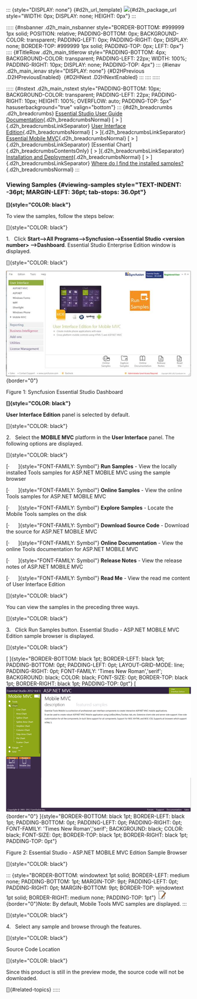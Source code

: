 ::: {style="DISPLAY: none"}
[](ms-xhelp:///?Id=d2h_url_template){#d2h_url_template} ![](!package_url!){#d2h_package_url style="WIDTH: 0px; DISPLAY: none; HEIGHT: 0px"}
:::

::::: {#nsbanner .d2h_main_nsbanner style="BORDER-BOTTOM: #999999 1px solid; POSITION: relative; PADDING-BOTTOM: 0px; BACKGROUND-COLOR: transparent; PADDING-LEFT: 0px; PADDING-RIGHT: 0px; DISPLAY: none; BORDER-TOP: #999999 1px solid; PADDING-TOP: 0px; LEFT: 0px"}
:::: {#TitleRow .d2h_main_titlerow style="PADDING-BOTTOM: 4px; BACKGROUND-COLOR: transparent; PADDING-LEFT: 22px; WIDTH: 100%; PADDING-RIGHT: 10px; DISPLAY: none; PADDING-TOP: 4px"}
::: {#ienav .d2h_main_ienav style="DISPLAY: none"}
[](ms-xhelp:///?Id=5887b247-6882-405c-b807-7ceaa6c90fe4){#D2HPrevious .D2HPreviousEnabled}  [](ms-xhelp:///?Id=166911cf-08ae-42fb-9dcc-180c4d87359f){#D2HNext .D2HNextEnabled}
:::
::::
:::::

::::: {#nstext .d2h_main_nstext style="PADDING-BOTTOM: 10px; BACKGROUND-COLOR: transparent; PADDING-LEFT: 22px; PADDING-RIGHT: 10px; HEIGHT: 100%; OVERFLOW: auto; PADDING-TOP: 5px" hasuserbackground="true" valign="bottom"}
::: {#d2h_breadcrumbs .d2h_breadcrumbs}
[Essential Studio User Guide Documentation](ms-xhelp:///?Id=12457748-09e3-4d74-a240-8e049cedf030){.d2h_breadcrumbsNormal} [ \> ]{.d2h_breadcrumbsLinkSeparator} [User Interface Edition](ms-xhelp:///?Id=c29296b7-531c-413b-a0ec-488ca1f7f669){.d2h_breadcrumbsNormal} [ \> ]{.d2h_breadcrumbsLinkSeparator} [Essential Mobile MVC](ms-xhelp:///?Id=74df42e3-5434-4590-9be6-3ae2f911cbbc){.d2h_breadcrumbsNormal} [ \> ]{.d2h_breadcrumbsLinkSeparator} [Essential Chart]{.d2h_breadcrumbsContentsOnly} [ \> ]{.d2h_breadcrumbsLinkSeparator} [Installation and Deployment](ms-xhelp:///?Id=6316418c-94a2-4b19-b637-a43b027933ed){.d2h_breadcrumbsNormal} [ \> ]{.d2h_breadcrumbsLinkSeparator} [Where do I find the installed samples?](ms-xhelp:///?Id=f88afc43-7a27-4bef-93e1-4ae434d1859b){.d2h_breadcrumbsNormal}
:::

### Viewing Samples {#viewing-samples style="TEXT-INDENT: -36pt; MARGIN-LEFT: 36pt; tab-stops: 36.0pt"}

**[]{style="COLOR: black"}**  

To view the samples, follow the steps below:

[]{style="COLOR: black"} 

1.   Click **Start\--\>All Programs\--\>Syncfusion\--\>Essential Studio \<version number\> \--\>Dashboard**. Essential Studio Enterprise Edition window is displayed.

[]{style="COLOR: black"} 

![Description: D:\\Diana\\2012\\2012_Vol 1\\Dashboard Screenshots\\Mobile MVC\\Mobile MVC_UI.png](ImagesExt/image102_5.jpg){border="0"}

Figure 1: Syncfusion Essential Studio Dashboard

**[]{style="COLOR: black"}**  

**User Interface Edition** panel is selected by default.

[]{style="COLOR: black"} 

2.   Select the **MOBILE MVC** platform in the **User Interface** panel. The following options are displayed.

[]{style="COLOR: black"} 

[·      ]{style="FONT-FAMILY: Symbol"} **Run Samples** - View the locally installed Tools samples for ASP.NET MOBILE MVC using the sample browser

[·      ]{style="FONT-FAMILY: Symbol"} **Online Samples** - View the online Tools samples for ASP.NET MOBILE MVC

[·      ]{style="FONT-FAMILY: Symbol"} **Explore Samples** - Locate the Mobile Tools samples on the disk

[·      ]{style="FONT-FAMILY: Symbol"} **Download Source Code** - Download the source for ASP.NET MOBILE MVC

[·      ]{style="FONT-FAMILY: Symbol"} **Online Documentation** - View the online Tools documentation for ASP.NET MOBILE MVC

[·      ]{style="FONT-FAMILY: Symbol"} **Release Notes** - View the release notes of ASP.NET MOBILE MVC

[·      ]{style="FONT-FAMILY: Symbol"} **Read Me** - View the read me content of User Interface Edition

[]{style="COLOR: black"} 

You can view the samples in the preceding three ways.

[]{style="COLOR: black"} 

3.   Click Run Samples button. Essential Studio - ASP.NET MOBILE MVC Edition sample browser is displayed.

[]{style="COLOR: black"} 

[ ]{style="BORDER-BOTTOM: black 1pt; BORDER-LEFT: black 1pt; PADDING-BOTTOM: 0pt; PADDING-LEFT: 0pt; LAYOUT-GRID-MODE: line; PADDING-RIGHT: 0pt; FONT-FAMILY: 'Times New Roman','serif'; BACKGROUND: black; COLOR: black; FONT-SIZE: 0pt; BORDER-TOP: black 1pt; BORDER-RIGHT: black 1pt; PADDING-TOP: 0pt"} [ ![Description: D:\\Diana\\2012\\2012_Vol 1\\Dashboard Screenshots\\Mobile MVC\\Chart.png](ImagesExt/image102_6.png){border="0"} ]{style="BORDER-BOTTOM: black 1pt; BORDER-LEFT: black 1pt; PADDING-BOTTOM: 0pt; PADDING-LEFT: 0pt; PADDING-RIGHT: 0pt; FONT-FAMILY: 'Times New Roman','serif'; BACKGROUND: black; COLOR: black; FONT-SIZE: 0pt; BORDER-TOP: black 1pt; BORDER-RIGHT: black 1pt; PADDING-TOP: 0pt"}

Figure 2: Essential Studio - ASP.NET MOBILE MVC Edition Sample Browser

[]{style="COLOR: black"} 

::: {style="BORDER-BOTTOM: windowtext 1pt solid; BORDER-LEFT: medium none; PADDING-BOTTOM: 1pt; MARGIN-TOP: 9pt; PADDING-LEFT: 0pt; PADDING-RIGHT: 0pt; MARGIN-BOTTOM: 9pt; BORDER-TOP: windowtext 1pt solid; BORDER-RIGHT: medium none; PADDING-TOP: 1pt"}
![](ImagesExt/image102_4.jpg){border="0"}Note: By default, Mobile Tools MVC samples are displayed.
:::

[]{style="COLOR: black"} 

4.   Select any sample and browse through the features.

[]{style="COLOR: black"} 

Source Code Location

[]{style="COLOR: black"} 

Since this product is still in the preview mode, the source code will not be downloaded.

[]{#related-topics}
:::::
